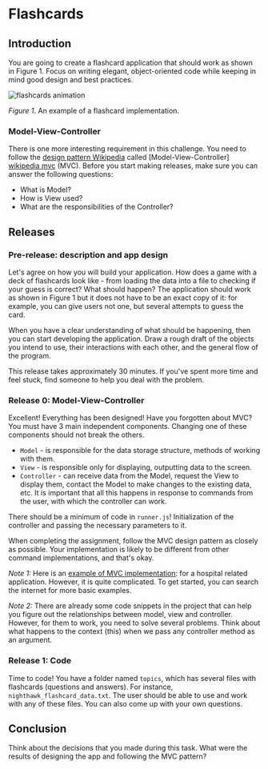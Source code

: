 # Flashcards

## Introduction

You are going to create a flashcard application that should work as shown in Figure 1. Focus on writing elegant, object-oriented code while keeping in mind good design and best practices.

![flashcards animation](readme-assets/mvc.gif)

*Figure 1*. An example of a flashcard implementation.


### Model-View-Controller

There is one more interesting requirement in this challenge. You need to follow the [design pattern Wikipedia] called [Model-View-Controller] [wikipedia mvc] (MVC). Before you start making releases, make sure you can answer the following questions:

- What is Model?
- How is View used?
- What are the responsibilities of the Controller?


## Releases
### Pre-release: description and app design

Let's agree on how you will build your application. How does a game with a deck of flashcards look like - from loading the data into a file to checking if your guess is correct? What should happen? The application should work as shown in Figure 1 but it does not have to be an exact copy of it: for example, you can give users not one, but several attempts to guess the card.

When you have a clear understanding of what should be happening, then you can start developing the application. Draw a rough draft of the objects you intend to use, their interactions with each other, and the general flow of the program.

This release takes approximately 30 minutes. If you've spent more time and feel stuck, find someone to help you deal with the problem.

### Release 0: Model-View-Controller

Excellent! Everything has been designed! Have you forgotten about MVC? You must have 3 main independent components. Changing one of these components should not break the others.

- `Model` - is responsible for the data storage structure, methods of working with them.
- `View` - is responsible only for displaying, outputting data to the screen.
- `Controller` - can receive data from the Model, request the View to display them, contact the Model to make changes to the existing data, etc. It is important that all this happens in response to commands from the user, with which the controller can work.
  
There should be a minimum of code in `runner.js`! Initialization of the controller and passing the necessary parameters to it.

When completing the assignment, follow the MVC design pattern as closely as possible. Your implementation is likely to be different from other command implementations, and that's okay.

*Note 1:* Here is an [example of MVC implementation](https://github.com/Elbrus-Bootcamp/project-flashcards-console/blob/master/readme-assets/mvc-hospital-example.md):  for a hospital related application. However, it is quite complicated. To get started, you can search the internet for more basic examples.

*Note 2:* There are already some code snippets in the project that can help you figure out the relationships between model, view and controller. However, for them to work, you need to solve several problems. Think about what happens to the context (this) when we pass any controller method as an argument.

### Release 1: Code

Time to code! You have a folder named `topics`, which has several files with flashcards (questions and answers). For instance, `nighthawk_flashcard_data.txt`. The user should be able to use and work with any of these files. You can also come up with your own questions.
## Conclusion

Think about the decisions that you made during this task. What were the results of designing the app and following the MVC pattern? 

[example of mvc realization]: readme-assets/mvc-hospital-example.md
[design pattern Wikipedia]: http://en.wikipedia.org/wiki/Software_design_pattern
[wikipedia mvc]: https://ru.wikipedia.org/wiki/Model-View-Controller
